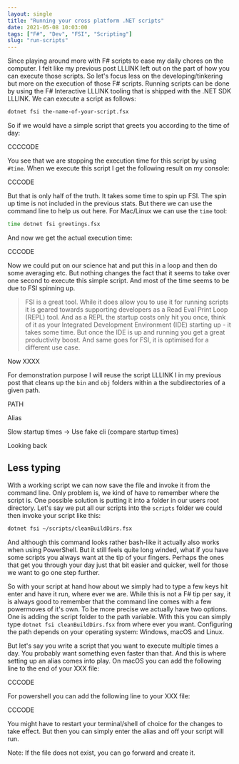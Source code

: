 ```yaml
---
layout: single
title: "Running your cross platform .NET scripts"
date: 2021-05-08 10:03:00
tags: ["F#", "Dev", "FSI", "Scripting"]
slug: "run-scripts"
---
```




Since playing around more with F# scripts to ease my daily chores on the computer. I felt like my previous post LLLINK left out on the part of how you can execute those scripts. So let's focus less on the developing/tinkering but more on the execution of those F# scripts. Running scripts can be done by using the F# Interactive LLLINK tooling that is shipped with the .NET SDK LLLINK. We can execute a script as follows:

```bash
dotnet fsi the-name-of-your-script.fsx
```

So if we would have a simple script that greets you according to the time of day:

CCCCODE

You see that we are stopping the execution time for this script by using `#time`. When we execute this script I get the following result on my console:

CCCODE

But that is only half of the truth. It takes some time to spin up FSI. The spin up time is not included in the previous stats. But there  we can use the command line to help us out here. For Mac/Linux we can use the `time` tool:

```bash
time dotnet fsi greetings.fsx
```

And now we get the actual execution time:

CCCODE

Now we could put on our science hat and put this in a loop and then do some averaging etc. But nothing changes the fact that it seems to take over one second to execute this simple script. And most of the time seems to be due to FSI spinning up.

> FSI is a great tool. While it does allow you to use it for running scripts it is geared towards supporting developers as a Read Eval Print Loop (REPL) tool. And as a REPL the startup costs only hit you once, think of it as your Integrated Development Environment (IDE) starting up - it takes some time. But once the IDE is up and running you get a great productivity boost. And same goes for FSI, it is optimised for a different use case.

Now XXXX

For demonstration purpose I will reuse the script LLLINK I in my previous post that cleans up the `bin` and `obj` folders within a the subdirectories of a given path.



PATH



Alias



Slow startup times -> Use fake cli (compare startup times)



Looking back



## Less typing

With a working script we can now save the file and invoke it from the command line. Only problem is, we kind of have to remember where the script is. One possible solution is putting it into a folder in our users root directory. Let's say we put all our scripts into the `scripts` folder we could then invoke your script like this:

```bash
dotnet fsi ~/scripts/cleanBuildDirs.fsx
```

And although this command looks rather bash-like it actually also works when using PowerShell. But it still feels quite long winded, what if you have some scripts you always want at the tip of your fingers. Perhaps the ones that get you through your day just that bit easier and quicker, well for those we want to go one step further.

So with your script at hand how about we simply had to type a few keys hit enter and have it run, where ever we are. While this is not a F# tip per say, it is always good to remember that the command line comes with a few powermoves of it's own. To be more precise we actually have two options. One is adding the script folder to the path variable. With this you can simply type `dotnet fsi cleanBuildDirs.fsx` from where ever you want. Configuring the path depends on your operating system: Windows, macOS and Linux.

But let's say you write a script that you want to execute multiple times a day. You probably want something even faster than that. And this is where setting up an alias comes into play. On macOS you can add the following line to the end of your XXX file:

CCCODE

For powershell you can add the following line to your XXX file:

CCCODE

You might have to restart your terminal/shell of choice for the changes to take effect. But then you can simply enter the alias and off your script will run.

Note: If the file does not exist, you can go forward and create it.